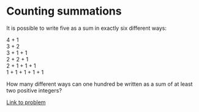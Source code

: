 # Counting summations


<p>It is possible to write five as a sum in exactly six different ways:</p>
<p class="margin_left">4 + 1<br />
3 + 2<br />
3 + 1 + 1<br />
2 + 2 + 1<br />
2 + 1 + 1 + 1<br />
1 + 1 + 1 + 1 + 1</p>
<p>How many different ways can one hundred be written as a sum of at least two positive integers?</p>


[Link to problem](https://projecteuler.net/problem=76)
